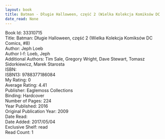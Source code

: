 ```yaml
---
layout: book
title: Batman - Długie Halloween, część 2 (Wielka Kolekcja Komiksów DC Comics,  no. 8)
date_read: None
---
```


Book Id: 33310715<br />
Title: Batman: Długie Halloween, część 2 (Wielka Kolekcja Komiksów DC Comics, #8)<br />
Author: Jeph Loeb<br />
Author l-f: Loeb, Jeph<br />
Additional Authors: Tim Sale, Gregory Wright, Dave    Stewart, Tomasz Sidorkiewicz, Marek Starosta<br />
ISBN: <br />
ISBN13: 9788377186084<br />
My Rating: 0<br />
Average Rating: 4.41<br />
Publisher: Eaglemoss Collections<br />
Binding: Hardcover<br />
Number of Pages: 224<br />
Year Published: 2016<br />
Original Publication Year: 2009<br />
Date Read: <br />
Date Added: 2017/05/04<br />
Exclusive Shelf: read<br />
Read Count: 1<br />

